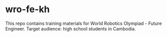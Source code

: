 # wro-fe-kh
This repo contains training materials for World Robotics Olympiad - Future Engineer. Target audience: high school students in Cambodia.
